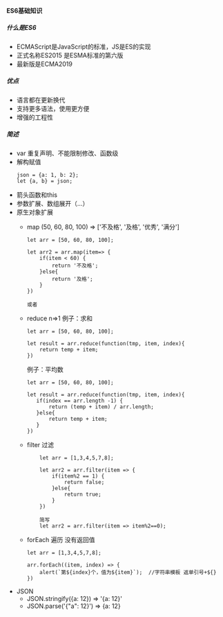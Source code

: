 #### ES6基础知识

##### 什么是ES6
- ECMAScript是JavaScript的标准，JS是ES的实现
- 正式名称ES2015 是ESMA标准的第六版
- 最新版是ECMA2019

##### 优点
- 语言都在更新换代
- 支持更多语法，使用更方便
- 增强的工程性

##### 简述
- var 重复声明、不能限制修改、函数级
- 解构赋值
    ```
    json = {a: 1, b: 2};
    let {a, b} = json;
    ```
- 箭头函数和this
- 参数扩展、数组展开（...）
- 原生对象扩展
    - map (50, 60, 80, 100) => ['不及格', '及格', '优秀', '满分']

        ```
        let arr = [50, 60, 80, 100];

        let arr2 = arr.map(item=> {
            if(item < 60) {
                return '不及格';
            }else{
                return '及格';
            }
        })

        或者
        ```
    - reduce n=>1
        例子：求和
        ```
        let arr = [50, 60, 80, 100];

        let result = arr.reduce(function(tmp, item, index){
            return temp + item;
        })
        ```

        例子：平均数
         ```
        let arr = [50, 60, 80, 100];

        let result = arr.reduce(function(tmp, item, index){
            if(index == arr.length -1) {
                return (temp + item) / arr.length;
            }else{
                return temp + item;
            }
        })
        ```

    - filter 过滤
        ```
            let arr = [1,3,4,5,7,8];

            let arr2 = arr.filter(item => {
                if(item%2 == 1) {
                    return false;
                }else{
                    return true;
                }
            })

            简写
            let arr2 = arr.filter(item => item%2==0);
        ```

    - forEach 遍历  没有返回值
        ```
        let arr = [1,3,4,5,7,8];

        arr.forEach((item, index) => {
            alert(`第${index}个，值为${item}`);  //字符串模板 返单引号+${}
        })

        ```
- JSON
    - JSON.stringify({a: 12}) => '{a: 12}'
    - JSON.parse('{"a": 12}') => {a: 12}
